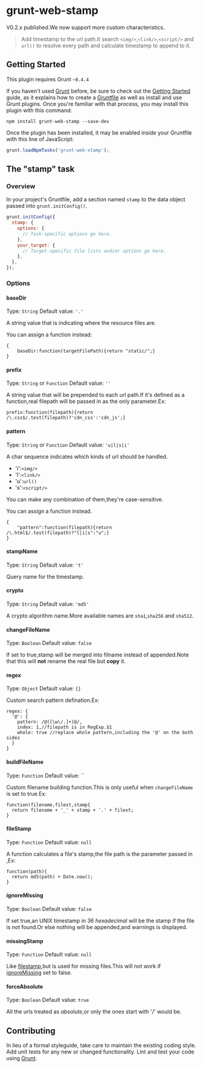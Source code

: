 # grunt-web-stamp

V0.2.x published.We now support more custom characteristics.

> Add timestamp to the url path.It search `<img/>`,`<link/>`,`<script/>` and `url()` to resolve
> every path and calculate timestamp to append to it.

## Getting Started
This plugin requires Grunt `~0.4.4`

If you haven't used [Grunt](http://gruntjs.com/) before, be sure to check out the [Getting Started](http://gruntjs.com/getting-started) guide, as it explains how to create a [Gruntfile](http://gruntjs.com/sample-gruntfile) as well as install and use Grunt plugins. Once you're familiar with that process, you may install this plugin with this command:

```shell
npm install grunt-web-stamp --save-dev
```

Once the plugin has been installed, it may be enabled inside your Gruntfile with this line of JavaScript:

```js
grunt.loadNpmTasks('grunt-web-stamp');
```

## The "stamp" task

### Overview
In your project's Gruntfile, add a section named `stamp` to the data object passed into `grunt.initConfig()`.

```js
grunt.initConfig({
  stamp: {
    options: {
      // Task-specific options go here.
    },
    your_target: {
      // Target-specific file lists and/or options go here.
    },
  },
});
```

### Options

#### baseDir
Type: `String`
Default value: `'.'`

A string value that is indicating where the resource files are.

You can assign a function instead:

    {
        baseDir:function(targetFilePath){return "static/";}
    }

#### prefix
Type: `String` or `Function`
Default value: `''`

A string value that will be prepended to each url path.If it's defined as a function,real filepath will be passed in as the only parameter.Ex:

    prefix:function(filepath){return /\.css$/.test(filepath)?'cdn_css':'cdn_js';}

#### pattern
Type: `String` or `Function`
Default value: `'u|l|s|i'`

A char sequence indicates which kinds of url should be handled.

 - 'i':`<img/>`
 - 'l':`<link/>`
 - 'u':`url()`
 - 's':`<script/>`

You can make any combination of them,they're case-sensitive.

You can assign a function instead.

    {
        "pattern":function(filepath){return /\.html$/.test(filepath)?"l|i|s":"u";}
    }

#### stampName
Type: `String`
Default value: `'t'`

Query name for the timestamp.

#### crypto
Type: `String`
Default value: `'md5'`

A crypto algorithm name.More available names are `sha1`,`sha256` and `sha512`.

#### changeFileName
Type: `Boolean`
Default value: `false`

If set to true,stamp will be merged into filname instead of appended.Note that this will **not** rename the real file but **copy** it.

#### regex
Type: `Object`
Default value: `{}`

Custom search pattern defination.Ex:

    regex: {
      '@': {
        pattern: /@([\w\/.]+)@/,
        index: 1,//filepath is in RegExp.$1
        whole: true //replace whole pattern,including the '@' on the both sides
      }
    }

#### buildFileName
Type: `Function`
Default value: ``

Custom filename building function.This is only useful when `changeFileName` is set to true.Ex:

    function(filename,filext,stamp{
      return filename + '_' + stamp + '.' + filext;
    }

#### fileStamp
Type: `Function`
Default value: `null`

A function calculates a file's stamp,the file path is the parameter passed in ,Ex:

    function(path){
      return md5(path) + Date.now();
    }

#### ignoreMissing
Type: `Boolean`
Default value:  `false`

If set true,an UNIX timestamp in 36 _hexadecimal_ will be the stamp if the file is not found.Or else nothing will be appended,and warnings is displayed.

#### missingStamp
Type: `Function`
Default value: `null`

Like [filestamp](#filestamp),but is used for missing files.This will not work if [ignoreMissing](#ignoremissing) set to false.

#### forceAbsolute
Type: `Boolean`
Default value: `true`

All the urls treated as *absolute*,or only the ones start with '/' would be.

## Contributing
In lieu of a formal styleguide, take care to maintain the existing coding style. Add unit tests for any new or changed functionality. Lint and test your code using [Grunt](http://gruntjs.com/).


